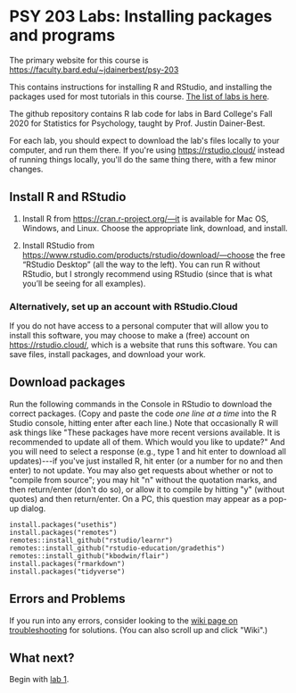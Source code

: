 # PSY 203 Labs: Installing packages and programs

The primary website for this course is <https://faculty.bard.edu/~jdainerbest/psy-203>

This contains instructions for installing R and RStudio, and installing the packages used for most tutorials in this course. [The list of labs is here](../../.).

The github repository contains R lab code for labs in Bard College's Fall 2020 for Statistics for Psychology, taught by Prof. Justin Dainer-Best. 

For each lab, you should expect to download the lab's files locally to your computer, and run them there. If you're using https://rstudio.cloud/ instead of running things locally, you'll do the same thing there, with a few minor changes.

## Install R and RStudio

1. Install R from https://cran.r-project.org/—it is available for Mac OS, Windows, and Linux. Choose the appropriate link, download, and install.

2. Install RStudio from https://www.rstudio.com/products/rstudio/download/—choose the free “RStudio Desktop” (all the way to the left). You can run R without RStudio, but I strongly recommend using RStudio (since that is what you’ll be seeing for all examples).

### Alternatively, set up an account with RStudio.Cloud

If you do not have access to a personal computer that will allow you to install this software, you may choose to make a (free) account on https://rstudio.cloud/, which is a website that runs this software. You can save files, install packages, and download your work.

## Download packages

Run the following commands in the Console in RStudio to download the correct packages. (Copy and paste the code _one line at a time_ into the R Studio console, hitting enter after each line.) Note that occasionally R will ask things like "These packages have more recent versions available. It is recommended to update all of them. Which would you like to update?" And you will need to select a response (e.g., type 1 and hit enter to download all updates)---if you've just installed R, hit enter (or a number for no and then enter) to not update. You may also get requests about whether or not to "compile from source"; you may hit "n" without the quotation marks, and then return/enter (don't do so), or allow it to compile by hitting "y" (without quotes) and then return/enter. On a PC, this question may appear as a pop-up dialog.

```
install.packages("usethis")
install.packages("remotes")
remotes::install_github("rstudio/learnr")
remotes::install_github("rstudio-education/gradethis")
remotes::install_github("kbodwin/flair")
install.packages("rmarkdown")
install.packages("tidyverse")
```

## Errors and Problems

If you run into any errors, consider looking to the [wiki page on troubleshooting](../../wiki/Installation-Errors-and-Problems) for solutions. (You can also scroll up and click "Wiki".)

## What next? 

Begin with [lab 1](01-lab-instructions.md).